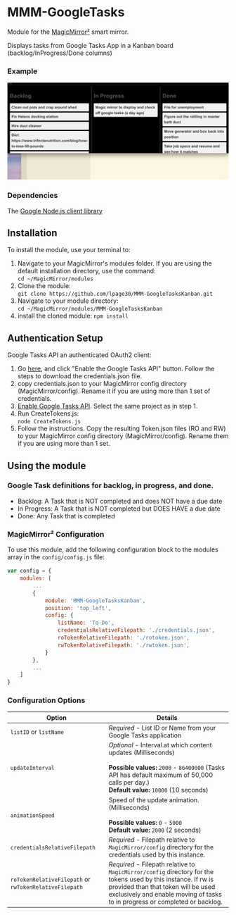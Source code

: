 # MMM-GoogleTasks

Module for the [MagicMirror²](https://github.com/MichMich/MagicMirror/) smart mirror.

Displays tasks from Google Tasks App in a Kanban board (backlog/InProgress/Done columns)

### Example
![Example of MMM-GoogleTasksKanban](images/sample.png?raw=true "Example screenshot")

### Dependencies
The [Google Node.js client library](https://www.npmjs.com/package/googleapis)

## Installation
To install the module, use your terminal to:
1. Navigate to your MagicMirror's modules folder. If you are using the default installation directory, use the command:<br />`cd ~/MagicMirror/modules`
2. Clone the module:<br />`git clone https://github.com/lpage30/MMM-GoogleTasksKanban.git`
3. Navigate to your module directory:<br />`cd ~/MagicMirror/modules/MMM-GoogleTasksKanban`
4. install the cloned module: `npm install`

## Authentication Setup
Google Tasks API an authenticated OAuth2 client:
1. Go [here](https://developers.google.com/tasks/quickstart/nodejs), and click "Enable the Google Tasks API" button. Follow the steps to download the credentials.json file. 
2. copy credentials.json to your MagicMirror config directory (MagicMirror/config). Rename it if you are using more than 1 set of credentials.
3. [Enable Google Tasks API](https://console.cloud.google.com/apis/library/tasks.googleapis.com). Select the same project as in step 1.
4. Run CreateTokens.js:<br />`node CreateTokens.js`
5. Follow the instructions. Copy the resulting Token.json files (RO and RW) to your MagicMirror config directory (MagicMirror/config). Rename them if you are using more than 1 set.

## Using the module

### Google Task definitions for backlog, in progress, and done.
* Backlog: A Task that is NOT completed and does NOT have a due date
* In Progress: A Task that is NOT completed but DOES HAVE a due date
* Done: Any Task that is completed

### MagicMirror² Configuration

To use this module, add the following configuration block to the modules array in the `config/config.js` file:
```js
var config = {
    modules: [
        ...
        {
			module: 'MMM-GoogleTasksKanban',
			position: 'top_left',
			config: {
				listName: 'To-Do',
				credentialsRelativeFilepath: './credentials.json',
				roTokenRelativeFilepath: './rotoken.json',
				rwTokenRelativeFilepath: './rwtoken.json',
			}
		},
        ...
    ]
}
```

### Configuration Options

| Option                  | Details
|------------------------ |--------------
| `listID` or `listName`  | *Required* - List ID or Name from your Google Tasks application
| `updateInterval`        | *Optional* - Interval at which content updates (Milliseconds) <br><br> **Possible values:** `2000` - `86400000` (Tasks API has default maximum of 50,000 calls per day.) <br> **Default value:** `10000` (10 seconds)
| `animationSpeed`        | Speed of the update animation. (Milliseconds) <br><br> **Possible values:** `0` - `5000` <br> **Default value:** `2000` (2 seconds)
| `credentialsRelativeFilepath`  | *Required* - Filepath relative to `MagicMirror/config` directory for the credentials used by this instance.
| `roTokenRelativeFilepath` or `rwTokenRelativeFilepath`  | *Required* - Filepath relative to `MagicMirror/config` directory for the tokens used by this instance. If rw is provided than that token will be used exclusively and enable moving of tasks to in progress or completed or backlog.

